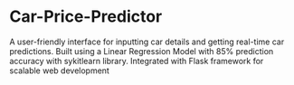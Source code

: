# Car-Price-Predictor
A user-friendly interface for inputting car details and getting real-time car predictions. Built using a Linear Regression Model with 85% prediction accuracy with sykitlearn library. Integrated with Flask framework for scalable web development
